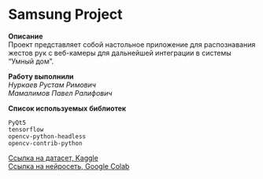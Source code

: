 # Samsung Project

**Описание**  
Проект представляет собой настольное приложение для распознавания жестов рук с веб-камеры для дальнейшей интеграции в системы “Умный дом”.

**Работу выполнили**  
*Нуркаев Рустам Римович*  
*Мамалимов Павел Ралифович*  

**Список используемых библиотек**
```
PyQt5
tensorflow
opencv-python-headless
opencv-contrib-python
```

[Ссылка на датасет, Kaggle](https://www.kaggle.com/datasets/roobansappani/hand-gesture-recognition)  
[Ссылка на нейросеть, Google Colab](https://colab.research.google.com/drive/1tRkHTLbGVRBXI5SfjIxeVZFrgo-sCouV?usp=sharing)  